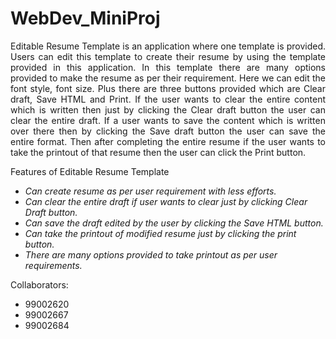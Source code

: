 # WebDev_MiniProj

<p style='text-align: justify;'> Editable Resume Template is an application where one template is provided. Users can edit this template to create their resume by using the template provided in this application. In this template there are many options provided to make the resume as per their requirement. Here we can edit the font style, font size. Plus there are three buttons provided which are Clear draft, Save HTML and Print. If the user wants to clear the entire content which is written then just by clicking the Clear draft button the user can clear the entire draft. If a user wants to save the content which is written over there then by clicking the Save draft button the user can save the entire format. Then after completing the entire resume if the user wants to take the printout of that resume then the user can click the Print button. </p>

Features of Editable Resume Template
* _Can create resume as per user requirement with less efforts._
* _Can clear the entire draft if user wants to clear just by clicking Clear Draft button._
* _Can save the draft edited by the user by clicking the Save HTML button._
* _Can take the printout of modified resume just by clicking the print button._
* _There are many options provided to take printout as per user requirements._

Collaborators:
* 99002620
* 99002667
* 99002684


